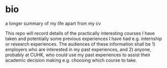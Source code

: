 # bio
a longer summary of my life apart from my cv 

This repo will record details of the practically interesting courses I have taken and potentially some previous experiences I have had e.g. internship or research experiences.
The audiences of these information shall be 1) employers who are interested in my past experiences, and 2) anyone, probably at CUHK, who could use my past experiences to assist their academic decision making e.g. choosing which course to take.
